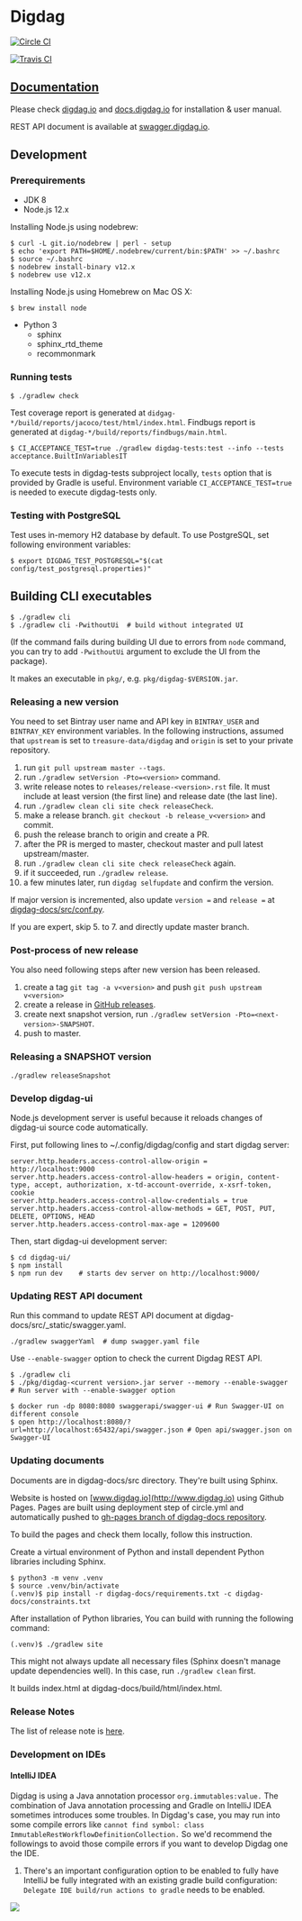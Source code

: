 # Digdag

[![Circle CI](https://circleci.com/gh/treasure-data/digdag.svg?style=svg&circle-token=8ccc5c665022ce4d1ee05cf7b829c84877387a6c)](https://circleci.com/gh/treasure-data/digdag)

[![Travis CI](https://travis-ci.org/treasure-data/digdag.svg?branch=master)](https://travis-ci.org/treasure-data/digdag)

## [Documentation](https://docs.digdag.io)

Please check [digdag.io](https://digdag.io) and [docs.digdag.io](https://docs.digdag.io) for installation & user manual.

REST API document is available at [swagger.digdag.io](http://swagger.digdag.io/).

## Development

### Prerequirements

* JDK 8
* Node.js 12.x

Installing Node.js using nodebrew:

```
$ curl -L git.io/nodebrew | perl - setup
$ echo 'export PATH=$HOME/.nodebrew/current/bin:$PATH' >> ~/.bashrc
$ source ~/.bashrc
$ nodebrew install-binary v12.x
$ nodebrew use v12.x
```

Installing Node.js using Homebrew on Mac OS X:

```
$ brew install node
```

* Python 3
  * sphinx
  * sphinx_rtd_theme
  * recommonmark

### Running tests

```
$ ./gradlew check
```

Test coverage report is generated at `didgag-*/build/reports/jacoco/test/html/index.html`.
Findbugs report is generated at `digdag-*/build/reports/findbugs/main.html`.

```
$ CI_ACCEPTANCE_TEST=true ./gradlew digdag-tests:test --info --tests acceptance.BuiltInVariablesIT
```

To execute tests in digdag-tests subproject locally, `tests` option that is provided by Gradle is useful.
Environment variable `CI_ACCEPTANCE_TEST=true` is needed to execute digdag-tests only.

### Testing with PostgreSQL

Test uses in-memory H2 database by default. To use PostgreSQL, set following environment variables:

```
$ export DIGDAG_TEST_POSTGRESQL="$(cat config/test_postgresql.properties)"
```

## Building CLI executables

```
$ ./gradlew cli
$ ./gradlew cli -PwithoutUi  # build without integrated UI
```

(If the command fails during building UI due to errors from `node` command, you can try to add `-PwithoutUi` argument to exclude the UI from the package).

It makes an executable in `pkg/`, e.g. `pkg/digdag-$VERSION.jar`.

### Releasing a new version

You need to set Bintray user name and API key in `BINTRAY_USER` and `BINTRAY_KEY` environment variables.
In the following instructions, assumed that `upstream` is set to `treasure-data/digdag` and `origin` is set to your private repository.

1. run `git pull upstream master --tags`.
1. run `./gradlew setVersion -Pto=<version>` command.
1. write release notes to `releases/release-<version>.rst` file. It must include at least version (the first line) and release date (the last line).
1. run `./gradlew clean cli site check releaseCheck`.
1. make a release branch. `git checkout -b release_v<version>` and commit.
1. push the release branch to origin and create a PR.
1. after the PR is merged to master, checkout master and pull latest upstream/master.
1. run `./gradlew clean cli site check releaseCheck` again.
1. if it succeeded, run `./gradlew release`.
1. a few minutes later, run `digdag selfupdate` and confirm the version.

If major version is incremented, also update `version =` and `release =` at [digdag-docs/src/conf.py](digdag-docs/src/conf.py).

If you are expert, skip 5. to 7. and directly update master branch.

### Post-process of new release

You also need following steps after new version has been released.

1. create a tag `git tag -a v<version>` and push `git push upstream v<version>`
1. create a release in [GitHub releases](https://github.com/treasure-data/digdag/releases).
1. create next snapshot version, run `./gradlew setVersion -Pto=<next-version>-SNAPSHOT`.
1. push to master.


### Releasing a SNAPSHOT version

```
./gradlew releaseSnapshot
```

### Develop digdag-ui

Node.js development server is useful because it reloads changes of digdag-ui source code automatically.

First, put following lines to ~/.config/digdag/config and start digdag server:

```
server.http.headers.access-control-allow-origin = http://localhost:9000
server.http.headers.access-control-allow-headers = origin, content-type, accept, authorization, x-td-account-override, x-xsrf-token, cookie
server.http.headers.access-control-allow-credentials = true
server.http.headers.access-control-allow-methods = GET, POST, PUT, DELETE, OPTIONS, HEAD
server.http.headers.access-control-max-age = 1209600
```

Then, start digdag-ui development server:

```
$ cd digdag-ui/
$ npm install
$ npm run dev    # starts dev server on http://localhost:9000/
```

### Updating REST API document

Run this command to update REST API document at digdag-docs/src/_static/swagger.yaml.

```
./gradlew swaggerYaml  # dump swagger.yaml file
```

Use `--enable-swagger` option to check the current Digdag REST API.

```
$ ./gradlew cli
$ ./pkg/digdag-<current version>.jar server --memory --enable-swagger # Run server with --enable-swagger option

$ docker run -dp 8080:8080 swaggerapi/swagger-ui # Run Swagger-UI on different console
$ open http://localhost:8080/?url=http://localhost:65432/api/swagger.json # Open api/swagger.json on Swagger-UI
```

### Updating documents

Documents are in digdag-docs/src directory. They're built using Sphinx.

Website is hosted on [www.digdag.io](http://www.digdag.io) using Github Pages. Pages are built using deployment step of circle.yml and automatically pushed to [gh-pages branch of digdag-docs repository](https://github.com/treasure-data/digdag-docs/tree/gh-pages).

To build the pages and check them locally, follow this instruction.

Create a virtual environment of Python and install dependent Python libraries including Sphinx.

```
$ python3 -m venv .venv
$ source .venv/bin/activate
(.venv)$ pip install -r digdag-docs/requirements.txt -c digdag-docs/constraints.txt
```

After installation of Python libraries, You can build with running the following command:

```
(.venv)$ ./gradlew site
```

This might not always update all necessary files (Sphinx doesn't manage update dependencies well). In this case, run `./gradlew clean` first.

It builds index.html at digdag-docs/build/html/index.html.

### Release Notes

The list of release note is [here](https://github.com/treasure-data/digdag/tree/master/digdag-docs/src/releases).

### Development on IDEs

#### IntelliJ IDEA

Digdag is using a Java annotation processor `org.immutables:value.` The combination of Java annotation processing and Gradle on IntelliJ IDEA sometimes introduces some troubles. In Digdag's case, you may run into some compile errors like `cannot find symbol: class ImmutableRestWorkflowDefinitionCollection.`
So we'd recommend the followings to avoid those compile errors if you want to develop Digdag one the IDE.

1. There's an important configuration option to be enabled to fully have IntelliJ be fully integrated with an existing gradle build configuration: `Delegate IDE build/run actions to gradle` needs to be enabled.

![](https://user-images.githubusercontent.com/17990895/48221255-9706be80-e35f-11e8-8283-1ca6d713e31c.png)

